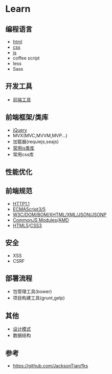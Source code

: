 # Learn
## 编程语言
* [html](html)
* [css](css)
* [js](js)
* coffee script
* less
* Sass

## 开发工具
* [前端工具](front-end-tool.md)

## 前端框架/类库
* [jQuery](js/jquery/jquery-outline.md)
* MVX(MVC,MVVM,MVP...)
* 加载器(requiejs,seajs)
* [常用js类库](js/js-plugins.md)
* 常用css库

## 性能优化

## 前端规范
* [HTTP1.1](http://www.w3.org/Protocols/rfc2616/rfc2616.html)
* [ECMAScript3/5](http://www.ecma-international.org/publications/standards/Ecma-262.htm)
* [W3C/DOM/BOM/XHTML/XML/JSON/JSONP](http://www.w3.org/TR/)
* [CommonJS Modules](http://wiki.commonjs.org/wiki/Modules/1.0)/[AMD](https://github.com/amdjs/amdjs-api/wiki/AMD)
* [HTML5](http://www.w3.org/html/wg/drafts/html/master/)/[CSS3](http://www.w3.org/Style/CSS/specs.en.html)


## 安全
* XSS
* CSRF

## 部署流程
* 包管理工具(bower)
* 项目构建工具(grunt,gelp)

## 其他
* [设计模式](http://addyosmani.com/resources/essentialjsdesignpatterns/book/)
* 数据结构

## 参考
* https://github.com/JacksonTian/fks



